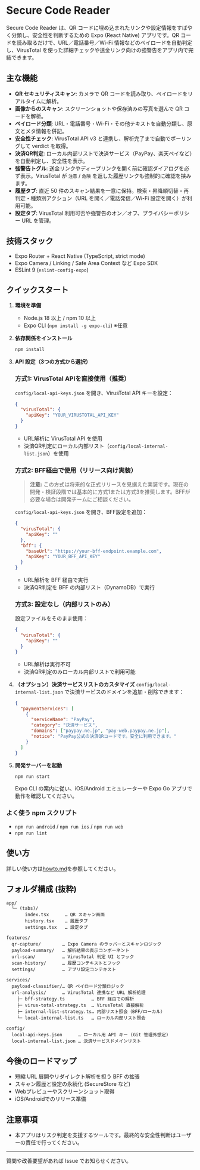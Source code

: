 # Secure Code Reader

Secure Code Reader は、QR コードに埋め込まれたリンクや設定情報をすばやく分類し、安全性を判断するための Expo (React Native) アプリです。QR コードを読み取るだけで、URL／電話番号／Wi-Fi 情報などのペイロードを自動判定し、VirusTotal を使った詳細チェックや送金リンク向けの強警告をアプリ内で完結できます。

## 主な機能
- **QR セキュリティスキャン**: カメラで QR コードを読み取り、ペイロードをリアルタイムに解析。
- **画像からのスキャン**: スクリーンショットや保存済みの写真を選んで QR コードを解析。
- **ペイロード分類**: URL・電話番号・Wi-Fi・その他テキストを自動分類し、原文とメタ情報を併記。
- **安全性チェック**: VirusTotal API v3 と連携し、解析完了まで自動でポーリングして verdict を取得。
- **決済QR判定**: ローカル内部リストで決済サービス（PayPay、楽天ペイなど）を自動判定し、安全性を表示。
- **強警告トグル**: 送金リンクやディープリンクを開く前に確認ダイアログを必ず表示。VirusTotal が `注意` / `危険` を返した履歴リンクも強制的に確認を挟みます。
- **履歴タブ**: 直近 50 件のスキャン結果を一意に保持。検索・昇降順切替・再判定・種類別アクション（URL を開く／電話発信／Wi-Fi 設定を開く）が利用可能。
- **設定タブ**: VirusTotal 利用可否や強警告のオン／オフ、プライバシーポリシー URL を管理。

## 技術スタック
- Expo Router + React Native (TypeScript, strict mode)
- Expo Camera / Linking / Safe Area Context など Expo SDK
- ESLint 9 (`eslint-config-expo`)

## クイックスタート
1. **環境を準備**
   - Node.js 18 以上 / npm 10 以上
   - Expo CLI (`npm install -g expo-cli`) ※任意
2. **依存関係をインストール**
   ```bash
   npm install
   ```
3. **API 設定（3つの方式から選択）**

   ### 方式1: VirusTotal APIを直接使用（推奨）
   `config/local-api-keys.json` を開き、VirusTotal API キーを設定：
   ```json
   {
     "virusTotal": {
       "apiKey": "YOUR_VIRUSTOTAL_API_KEY"
     }
   }
   ```
   - URL解析に VirusTotal API を使用
   - 決済QR判定にローカル内部リスト（`config/local-internal-list.json`）を使用

   ### 方式2: BFF経由で使用（リリース向け実装）
   > **注意:** この方式は将来的な正式リリースを見据えた実装です。現在の開発・検証段階では基本的に方式1または方式3を推奨します。BFFが必要な場合は開発チームにご相談ください。

   `config/local-api-keys.json` を開き、BFF設定を追加：
   ```json
   {
     "virusTotal": {
       "apiKey": ""
     },
     "bff": {
       "baseUrl": "https://your-bff-endpoint.example.com",
       "apiKey": "YOUR_BFF_API_KEY"
     }
   }
   ```
   - URL解析を BFF 経由で実行
   - 決済QR判定を BFF の内部リスト（DynamoDB）で実行

   ### 方式3: 設定なし（内部リストのみ）
   設定ファイルをそのまま使用：
   ```json
   {
     "virusTotal": {
       "apiKey": ""
     }
   }
   ```
   - URL解析は実行不可
   - 決済QR判定のみローカル内部リストで利用可能

4. **（オプション）決済サービスリストのカスタマイズ**
   `config/local-internal-list.json` で決済サービスのドメインを追加・削除できます：
   ```json
   {
     "paymentServices": [
       {
         "serviceName": "PayPay",
         "category": "決済サービス",
         "domains": ["paypay.ne.jp", "pay-web.paypay.ne.jp"],
         "notice": "PayPay公式の決済QRコードです。安全に利用できます。"
       }
     ]
   }
   ```

5. **開発サーバーを起動**
   ```bash
   npm run start
   ```
   Expo CLI の案内に従い、iOS/Android エミュレーターや Expo Go アプリで動作を確認してください。

### よく使う npm スクリプト
- `npm run android` / `npm run ios` / `npm run web`
- `npm run lint`

## 使い方
詳しい使い方は[howto.md](document/howto.md)を参照してください。

## フォルダ構成 (抜粋)
```
app/
  └─ (tabs)/
       index.tsx      … QR スキャン画面
       history.tsx    … 履歴タブ
       settings.tsx   … 設定タブ

features/
  qr-capture/        … Expo Camera のラッパーとスキャンロジック
  payload-summary/   … 解析結果の表示コンポーネント
  url-scan/          … VirusTotal 判定 UI とフック
  scan-history/      … 履歴コンテキストとフック
  settings/          … アプリ設定コンテキスト

services/
  payload-classifier/… QR ペイロード分類ロジック
  url-analysis/      … VirusTotal 連携など URL 解析処理
    ├─ bff-strategy.ts          … BFF 経由での解析
    ├─ virus-total-strategy.ts  … VirusTotal 直接解析
    ├─ internal-list-strategy.ts… 内部リスト照会（BFF/ローカル）
    └─ local-internal-list.ts   … ローカル内部リスト照会

config/
  local-api-keys.json      … ローカル用 API キー (Git 管理外想定)
  local-internal-list.json … 決済サービスドメインリスト
```

## 今後のロードマップ
- 短縮 URL 展開やリダイレクト解析を担う BFF の拡張
- スキャン履歴と設定の永続化 (SecureStore など)
- Webプレビューやスクリーンショット取得
- iOS/Androidでのリリース準備

## 注意事項
- 本アプリはリスク判定を支援するツールです。最終的な安全性判断はユーザーの責任で行ってください。

---
質問や改善要望があれば Issue でお知らせください。
